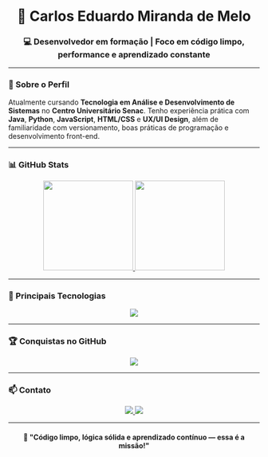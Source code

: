<h1 align="center">🚀 Carlos Eduardo Miranda de Melo</h1>
<h3 align="center">💻 Desenvolvedor em formação | Foco em código limpo, performance e aprendizado constante</h3>

---

### 🧠 Sobre o Perfil

Atualmente cursando **Tecnologia em Análise e Desenvolvimento de Sistemas** no **Centro Universitário Senac**. Tenho experiência prática com **Java**, **Python**, **JavaScript**, **HTML/CSS** e **UX/UI Design**, além de familiaridade com versionamento, boas práticas de programação e desenvolvimento front-end.

---

### 📊 GitHub Stats

<div align="center">
  <a href="https://github.com/bloodborne2">
    <img height="180em" src="https://github-readme-stats.vercel.app/api?username=bloodborne2&show_icons=true&theme=radical&include_all_commits=true&count_private=true"/>
    <img height="180em" src="https://github-readme-stats.vercel.app/api/top-langs/?username=bloodborne2&layout=compact&langs_count=8&theme=radical"/>
  </a>
</div>

---

### 🧰 Principais Tecnologias

<div align="center">
  <img src="https://skillicons.dev/icons?i=java,python,js,html,css,react,git,github,vscode,figma" />
</div>

---

### 🏆 Conquistas no GitHub

<div align="center">
  <img src="https://github-profile-trophy.vercel.app/?username=bloodborne2&theme=darkhub&no-frame=true&column=4"/>
</div>

---

### 📫 Contato

<div align="center">
  <a href="https://www.linkedin.com/in/carlos-eduardo-miranda-de-melo" target="_blank">
    <img src="https://img.shields.io/badge/-LinkedIn-%230077B5?style=for-the-badge&logo=linkedin&logoColor=white">
  </a>
  <a href="mailto:carlos.melo.dev@gmail.com">
    <img src="https://img.shields.io/badge/-Email-%23D14836?style=for-the-badge&logo=gmail&logoColor=white">
  </a>
</div>

---

<h4 align="center">💬 "Código limpo, lógica sólida e aprendizado contínuo — essa é a missão!"</h4>
